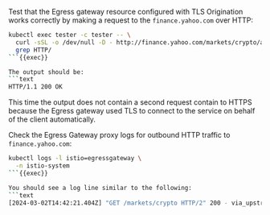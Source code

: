Test that the Egress gateway resource configured with TLS Origination works correctly by making a request
to the `finance.yahoo.com` over HTTP:

```bash
kubectl exec tester -c tester -- \
  curl -sSL -o /dev/null -D - http://finance.yahoo.com/markets/crypto/all/ | \
  grep HTTP/
```{{exec}}

The output should be:
```text
HTTP/1.1 200 OK
```

This time the output does not contain a second request contain to HTTPS because the Egress gateway used
TLS to connect to the service on behalf of the client automatically.


Check the Egress Gateway proxy logs for outbound HTTP traffic to `finance.yahoo.com`:
```bash
kubectl logs -l istio=egressgateway \
  -n istio-system
```{{exec}}

You should see a log line similar to the following:
```text
[2024-03-02T14:42:21.404Z] "GET /markets/crypto HTTP/2" 200 - via_upstream - "-" 0 1035583 114 35 "X.Y.Z" "curl/7.88.1" "0ce1a5ba-99cf-9c8a-962d-bd9202f5522b" "finance.yahoo.com" "X.Y.Z:443" outbound|443||finance.yahoo.com X.Y.Z:33568 X.Y.Z:8080 X.Y.Z:36074 - -
```
